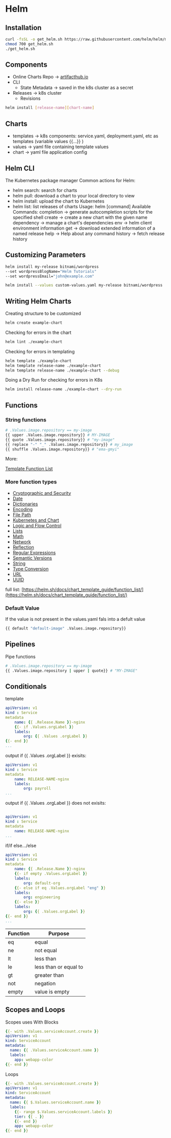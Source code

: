 # Helm

## Installation

```bash
curl -fsSL -o get_helm.sh https://raw.githubusercontent.com/helm/helm/main/scripts/get-helm-3
chmod 700 get_helm.sh
./get_helm.sh
```

## Components

- Online Charts Repo → [artifacthub.io](http://artifacthub.io)
- CLI
    - State Metadata → saved in the k8s cluster as a secret
- Releases → k8s cluster
    - Revisions

```bash
helm install [release-name][chart-name]
```

## Charts

- templates → k8s components: service.yaml, deployment.yaml, etc as templates (variable values {{…}} )
- values → yaml file containing template values
- chart → yaml file application config

## Helm CLI

The Kubernetes package manager
Common actions for Helm:

- helm search: search for charts
- helm pull: download a chart to your local directory to view
- helm install: upload the chart to Kubernetes
- helm list: list releases of charts
Usage:
helm [command]
Available Commands:
completion → generate autocompletion scripts for the specified shell
create → create a new chart with the given name
dependency → manage a chart's dependencies
env → helm client environment information
get → download extended information of a named release
help → Help about any command
history → fetch release history

## Customizing Parameters

```bash
helm install my-release bitnami/wordpress 
--set wordpressBlogName="Helm Tutorials"
--set wordpressEmail="john@example.com"

helm install --values custom-values.yaml my-release bitnami/wordpress
```

## Writing Helm Charts

Creating structure to be customized

```bash
helm create example-chart
```

Checking for errors in the chart

```bash
helm lint ./example-chart
```

Checking for errors in templating

```bash
helm template ./example-chart
helm template release-name ./example-chart
helm template release-name ./example-chart --debug
```

Doing a Dry Run for checking for errors in K8s

```bash
helm install release-name ./example-chart --dry-run
```

## Functions

### String functions

```bash
# .Values.image.repository == my-image
{{ upper .Values.image.repository}} # MY-IMAGE
{{ quote .Values.image.repository}} # "my-image"
{{ replace "-" "_" .Values.image.repository}} # my_image
{{ shuffle .Values.image.repository}} # "ema-gmyi"
```

More: 

[Template Function List](https://helm.sh/docs/chart_template_guide/function_list/#string-functions)

### More function types

- [Cryptographic and Security](https://helm.sh/docs/chart_template_guide/function_list/#cryptographic-and-security-functions)
- [Date](https://helm.sh/docs/chart_template_guide/function_list/#date-functions)
- [Dictionaries](https://helm.sh/docs/chart_template_guide/function_list/#dictionaries-and-dict-functions)
- [Encoding](https://helm.sh/docs/chart_template_guide/function_list/#encoding-functions)
- [File Path](https://helm.sh/docs/chart_template_guide/function_list/#file-path-functions)
- [Kubernetes and Chart](https://helm.sh/docs/chart_template_guide/function_list/#kubernetes-and-chart-functions)
- [Logic and Flow Control](https://helm.sh/docs/chart_template_guide/function_list/#logic-and-flow-control-functions)
- [Lists](https://helm.sh/docs/chart_template_guide/function_list/#lists-and-list-functions)
- [Math](https://helm.sh/docs/chart_template_guide/function_list/#math-functions)
- [Network](https://helm.sh/docs/chart_template_guide/function_list/#network-functions)
- [Reflection](https://helm.sh/docs/chart_template_guide/function_list/#reflection-functions)
- [Regular Expressions](https://helm.sh/docs/chart_template_guide/function_list/#regular-expressions)
- [Semantic Versions](https://helm.sh/docs/chart_template_guide/function_list/#semantic-version-functions)
- [String](https://helm.sh/docs/chart_template_guide/function_list/#string-functions)
- [Type Conversion](https://helm.sh/docs/chart_template_guide/function_list/#type-conversion-functions)
- [URL](https://helm.sh/docs/chart_template_guide/function_list/#url-functions)
- [UUID](https://helm.sh/docs/chart_template_guide/function_list/#uuid-functions)

full list: [https://helm.sh/docs/chart_template_guide/function_list/](https://helm.sh/docs/chart_template_guide/function_list/)

### Default Value

If the value is not present in the values.yaml fals  into a defult value

```bash
{{ default "default-image" .Values.image.repository}}
```

## Pipelines

Pipe functions

```bash
# .Values.image.repository == my-image
{{ .Values.image.repository | upper | quote}} # "MY-IMAGE"
```

## Conditionals

template

```yaml
apiVersion: v1
kind : Service
metadata
	name: {{ .Release.Name }}-nginx
	{{- if .Values.orgLabel }}
	labels:
		org: {{ .Values .orgLabel }}
{{- end }}
...
```

output if {{ .Values .orgLabel }} exisits:

```yaml
apiVersion: v1
kind : Service
metadata
	name: RELEASE-NAME-nginx
	labels:
		org: payroll
...
```

output if {{ .Values .orgLabel }} does not exisits:

```yaml

apiVersion: v1
kind : Service
metadata
	name: RELEASE-NAME-nginx
...
```

if/if else…/else

```yaml
apiVersion: v1
kind : Service
metadata
	name: {{ .Release.Name }}-nginx
	{{- if empty .Values.orgLabel }}
	labels:
		org: default-org
	{{- else if eq .Values.orgLabel "eng" }}
	labels:
		org: engineering
	{{- else }}
	labels:
		org: {{ .Values.orgLabel }}
{{- end }}
...
```

| Function | Purpose |
| --- | --- |
| eq | equal |
| ne | not equal |
| lt | less than |
| le | less than or equal to |
| gt | greater than |
| not | negation |
| empty | value is empty |

## Scopes and Loops

Scopes uses With Blocks

```yaml
{{- with .Values.serviceAccount.create }}
apiVersion: v1
kind: ServiceAccount
metadata:
  name: {{ .Values.serviceAccount.name }}
  labels:
    app: webapp-color
{{- end }}
```

Loops

```yaml
{{- with .Values.serviceAccount.create }}
apiVersion: v1
kind: ServiceAccount
metadata:
  name: {{ $.Values.serviceAccount.name }}
  labels:
    {{- range $.Values.serviceAccount.labels }}
    tier: {{ . }}
    {{- end }}
    app: webapp-color
{{- end }}
```